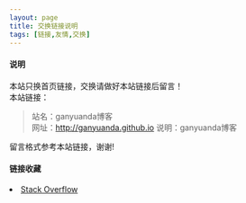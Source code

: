 ```yaml
---
layout: page
title: 交换链接说明
tags: [链接,友情,交换]
---
```

#### 说明
本站只换首页链接，交换请做好本站链接后留言！  
本站链接：

>站名：ganyuanda博客  
>网址：http://ganyuanda.github.io
>说明：ganyuanda博客  

留言格式参考本站链接，谢谢!

#### 链接收藏
    
<li>
<a href="http://www.stackoverflow.com/">
  Stack Overflow
</a>
</li>

